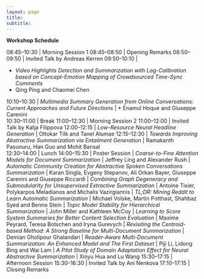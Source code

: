 ```yaml
---
layout: page
title: 
subtitle: 
---
```


**Workshop Schedule**

08:45–10:30	| Morning Session 1
08:45–08:50	| Opening Remarks
08:50–09:50	| Invited Talk by Andreas Kerren
09:50–10:10	| <ul><li>*Video Highlights Detection and Summarization with Lag-Calibration based on Concept-Emotion Mapping of Crowdsourced Time-Sync Comments*</li><li>Qing Ping and Chaomei Chen</li></ul>
10:10–10:30	| *Multimedia Summary Generation from Online Conversations: Current Approaches and Future Directions*
            | * Enamul Hoque and Giuseppe Carenini            
10:30–11:00	| Break
11:00–12:30	| Morning Session 2
11:00–12:00	| Invited Talk by Katja Filippova
12:00–12:15	| *Low-Resource Neural Headline Generation*
            | Ottokar Tilk and Tanel Alumae
12:15–12:30	| *Towards Improving Abstractive Summarization via Entailment Generation*
            | Ramakanth Pasunuru, Han Guo and Mohit Bansal            
12:30–14:00	| Lunch
14:00–15:30	| Poster Session
 	                    | *Coarse-to-Fine Attention Models for Document Summarization*
                      | Jeffrey Ling and Alexander Rush
 	                    | *Automatic Community Creation for Abstractive Spoken Conversations Summarization*
 	          | Karan Singla, Evgeny Stepanov, Ali Orkan Bayer, Giuseppe Carenini and Giuseppe Riccardi
 	 	        | *Combining Graph Degeneracy and Submodularity for Unsupervised Extractive Summarization*
 	          | Antoine Tixier, Polykarpos Meladianos and Michalis Vazirgiannis
 	 	        | *TL;DR: Mining Reddit to Learn Automatic Summarization*
 	          | Michael Volske, Martin Potthast, Shahbaz Syed and Benno Stein
 	 	        | *Topic Model Stability for Hierarchical Summarization*
 	          | John Miller and Kathleen McCoy
 	 	        | *Learning to Score System Summaries for Better Content Selection Evaluation*
 	          | Maxime Peyrard, Teresa Botschen and Iryna Gurevych
 	 	        | *Revisiting the Centroid-based Method: A Strong Baseline for Multi-Document Summarization*
 	          | Demian Gholipour Ghalandari
 	 	        | *Reader-Aware Multi-Document Summarization: An Enhanced Model and The First Dataset*
 	          | Piji Li, Lidong Bing and Wai Lam
 	 	        | *A Pilot Study of Domain Adaptation Effect for Neural Abstractive Summarization*
 	          | Xinyu Hua and Lu Wang
15:30–17:15	| Afternoon Session
15:30–16:30	| Invited Talk by Ani Nenkova
17:10–17:15	| Closing Remarks
 
